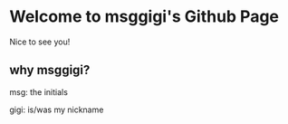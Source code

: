 # Welcome to msggigi's Github Page

Nice to see you!

## why msggigi?

msg: the initials

gigi: is/was my nickname




